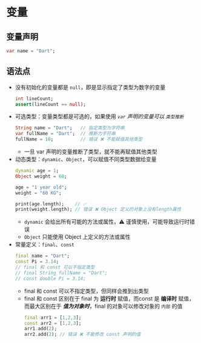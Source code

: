 # 变量

## 变量声明

```dart
var name = "Dart";
```

## 语法点

- 没有初始化的变量都是 `null`，即是显示指定了类型为数字的变量
    ```dart
    int lineCount;
    assert(lineCount == null);
    ```
- 可选类型：变量类型都是可选的，如果使用 _`var` 声明的变量可以 `类型推断`_
    ```dart
    String name = "Dart";   // 指定类型为字符串
    var fullName = "Dart";  // 推断为字符串
    fullName = 10;          // 错误 ❌ 不能赋值其他类型
    ```
    - 一旦 var 声明的变量推断了类型，就不能再赋值其他类型
- 动态类型：`dynamic`、`Object`，可以赋值不同类型数据给变量
    ```dart
    dynamic age = 1;
    Object weight = 60;

    age = "1 year old";
    weight = "60 KG";

    print(age.length);    // ✅
    print(weight.length); // 错误 ❌ Object 定义的对象上没有length属性
    ```
    - `dynamic` 会给出所有可能的方法或属性，⚠️ 谨慎使用，可能导致运行时错误
    - `Object` 只能使用 Object 上定义的方法或属性
- 常量定义：`final`、`const`
    ```dart
    final name = "Dart";
    const Pi = 3.14;
    // final 和 const 可以不指定类型
    // final String fullName = "Dart";
    // const double Pi = 3.14;
    ```
    - final 和 const 可以不指定类型，但同样会推到出类型
    - final 和 const 区别在于 final 为 **运行时** 赋值，而const 是 **编译时** 赋值，而最大区别在于 _**值为对象时**_，final 的对象可以修改对象的 `内部` 的值
        ```dart
        final arr1 = [1,2,3];
        const arr2 = [1,2,3];
        arr1.add(2);
        arr2.add(2); // 错误 ❌ 不能修改 const 声明的值
        ```